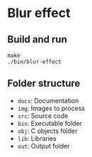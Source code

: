 # Blur effect

## Build and run

```
make
./bin/blur-effect
```

## Folder structure

- `docs`: Documentation
- `img`: Images to process
- `src`: Source code
- `bin`: Executable folder
- `obj`: C objects folder
- `lib`: Libraries
- `out`: Output folder

